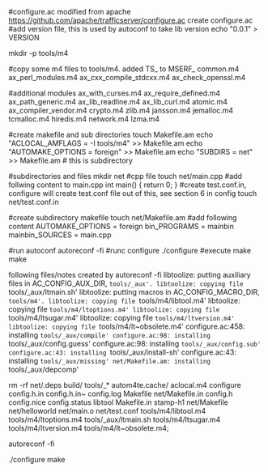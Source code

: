 #configure.ac modified from apache https://github.com/apache/trafficserver/configure.ac
create configure.ac
#add version file, this is used by autoconf to take lib version
echo "0.0.1" > VERSION

mkdir -p tools/m4

#copy some m4 files to tools/m4. added TS_ to MSERF_
 common.m4
 ax_perl_modules.m4
 ax_cxx_compile_stdcxx.m4
 ax_check_openssl.m4

 #additional modules
 ax_with_curses.m4
 ax_require_defined.m4
 ax_path_generic.m4
 ax_lib_readline.m4
 ax_lib_curl.m4 atomic.m4
 ax_compiler_vendor.m4
 crypto.m4
 zlib.m4
 jansson.m4
 jemalloc.m4
 tcmalloc.m4
 hiredis.m4
 network.m4
 lzma.m4

#create makefile and sub directories
touch Makefile.am
echo "ACLOCAL_AMFLAGS = -I tools/m4" >> Makefile.am
echo "AUTOMAKE_OPTIONS = foreign" >> Makefile.am
echo "SUBDIRS = net" >> Makefile.am # this is subdirectory

#subdirectories and files
mkdir net
#cpp file
touch net/main.cpp
#add follwing content to main.cpp
int main() {
  return 0;
}
#create test.conf.in, configure will create test.conf file out of this, see section 6 in config
touch net/test.conf.in

#create subdirectory makefile
touch net/Makefile.am
#add following content
AUTOMAKE_OPTIONS = foreign
bin_PROGRAMS = mainbin
mainbin_SOURCES = main.cpp

#run autoconf
autoreconf -fi
#runc configure
./configure
#execute make
make


following files/notes created by autoreconf -fi
libtoolize: putting auxiliary files in AC_CONFIG_AUX_DIR, `tools/_aux'.
libtoolize: copying file `tools/_aux/ltmain.sh'
libtoolize: putting macros in AC_CONFIG_MACRO_DIR, `tools/m4'.
libtoolize: copying file `tools/m4/libtool.m4'
libtoolize: copying file `tools/m4/ltoptions.m4'
libtoolize: copying file `tools/m4/ltsugar.m4'
libtoolize: copying file `tools/m4/ltversion.m4'
libtoolize: copying file `tools/m4/lt~obsolete.m4'
configure.ac:458: installing `tools/_aux/compile'
configure.ac:98: installing `tools/_aux/config.guess'
configure.ac:98: installing `tools/_aux/config.sub'
configure.ac:43: installing `tools/_aux/install-sh'
configure.ac:43: installing `tools/_aux/missing'
net/Makefile.am: installing `tools/_aux/depcomp'

rm -rf net/.deps build/  tools/_*  autom4te.cache/ aclocal.m4  configure config.h.in config.h.in~  config.log  Makefile net/Makefile.in config.h  config.nice config.status  libtool Makefile.in  stamp-h1 net/Makefile net/helloworld net/main.o net/test.conf tools/m4/libtool.m4 tools/m4/ltoptions.m4 tools/_aux/ltmain.sh tools/m4/ltsugar.m4 tools/m4/ltversion.m4 tools/m4/lt~obsolete.m4;

autoreconf -fi

./configure
make
